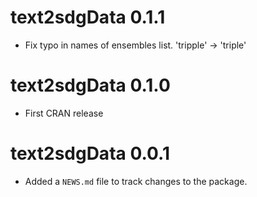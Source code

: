 # text2sdgData 0.1.1
* Fix typo in names of ensembles list. 'tripple' -> 'triple'

# text2sdgData 0.1.0
* First CRAN release

# text2sdgData 0.0.1

* Added a `NEWS.md` file to track changes to the package.
